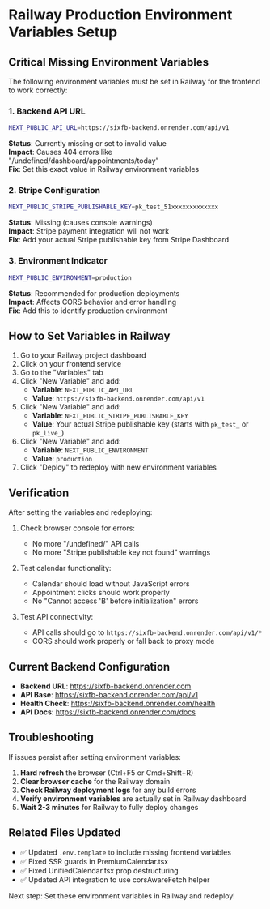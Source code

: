 # Railway Production Environment Variables Setup

## Critical Missing Environment Variables

The following environment variables must be set in Railway for the frontend to work correctly:

### 1. Backend API URL
```bash
NEXT_PUBLIC_API_URL=https://sixfb-backend.onrender.com/api/v1
```
**Status**: Currently missing or set to invalid value  
**Impact**: Causes 404 errors like "/undefined/dashboard/appointments/today"  
**Fix**: Set this exact value in Railway environment variables

### 2. Stripe Configuration
```bash
NEXT_PUBLIC_STRIPE_PUBLISHABLE_KEY=pk_test_51xxxxxxxxxxxxx
```
**Status**: Missing (causes console warnings)  
**Impact**: Stripe payment integration will not work  
**Fix**: Add your actual Stripe publishable key from Stripe Dashboard

### 3. Environment Indicator
```bash
NEXT_PUBLIC_ENVIRONMENT=production
```
**Status**: Recommended for production deployments  
**Impact**: Affects CORS behavior and error handling  
**Fix**: Add this to identify production environment

## How to Set Variables in Railway

1. Go to your Railway project dashboard
2. Click on your frontend service
3. Go to the "Variables" tab
4. Click "New Variable" and add:
   - **Variable**: `NEXT_PUBLIC_API_URL`
   - **Value**: `https://sixfb-backend.onrender.com/api/v1`
5. Click "New Variable" and add:
   - **Variable**: `NEXT_PUBLIC_STRIPE_PUBLISHABLE_KEY`  
   - **Value**: Your actual Stripe publishable key (starts with `pk_test_` or `pk_live_`)
6. Click "New Variable" and add:
   - **Variable**: `NEXT_PUBLIC_ENVIRONMENT`
   - **Value**: `production`
7. Click "Deploy" to redeploy with new environment variables

## Verification

After setting the variables and redeploying:

1. Check browser console for errors:
   - No more "/undefined/" API calls
   - No more "Stripe publishable key not found" warnings

2. Test calendar functionality:
   - Calendar should load without JavaScript errors
   - Appointment clicks should work properly
   - No "Cannot access 'B' before initialization" errors

3. Test API connectivity:
   - API calls should go to `https://sixfb-backend.onrender.com/api/v1/*`
   - CORS should work properly or fall back to proxy mode

## Current Backend Configuration

- **Backend URL**: https://sixfb-backend.onrender.com
- **API Base**: https://sixfb-backend.onrender.com/api/v1
- **Health Check**: https://sixfb-backend.onrender.com/health
- **API Docs**: https://sixfb-backend.onrender.com/docs

## Troubleshooting

If issues persist after setting environment variables:

1. **Hard refresh** the browser (Ctrl+F5 or Cmd+Shift+R)
2. **Clear browser cache** for the Railway domain
3. **Check Railway deployment logs** for any build errors
4. **Verify environment variables** are actually set in Railway dashboard
5. **Wait 2-3 minutes** for Railway to fully deploy changes

## Related Files Updated

- ✅ Updated `.env.template` to include missing frontend variables
- ✅ Fixed SSR guards in PremiumCalendar.tsx
- ✅ Fixed UnifiedCalendar.tsx prop destructuring
- ✅ Updated API integration to use corsAwareFetch helper

Next step: Set these environment variables in Railway and redeploy!